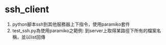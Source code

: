 # ssh_client

1. python腳本ssh到其他服務器上下指令，使用paramiko套件
2. test_ssh.py為使用paramiko之範例: 到server上取得某路徑下所有的檔案名稱，並以list回傳